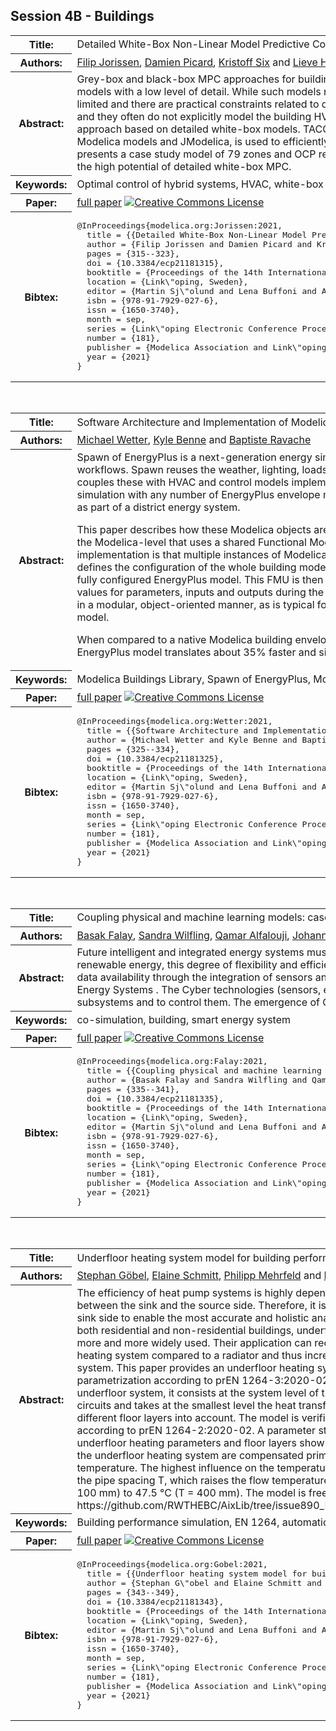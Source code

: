 ## Session 4B - Buildings
<table><tr><th>Title:</th>
<td>Detailed White-Box Non-Linear Model Predictive Control for Scalable Building HVAC Control</td>
</tr>
<tr><th>Authors:</th>
<td>
<a href="/proceedings/authors/FilipJorissen">Filip Jorissen</a>, <a href="/proceedings/authors/DamienPicard">Damien Picard</a>, <a href="/proceedings/authors/KristoffSix">Kristoff Six</a> and <a href="/proceedings/authors/LieveHelsen">Lieve Helsen</a></td>
</tr>
<tr><th>Abstract:</th>
<td>Grey-box and black-box MPC approaches for building HVAC applications often use lumped, low-order models with a low level of detail. While such models require smaller computation times, their accuracy is limited and there are practical constraints related to data collection, how to deal with multi-zone buildings and they often do not explicitly model the building HVAC equipment. In this paper we present an alternative approach based on detailed white-box models. TACO, a custom toolchain that builds upon physics-based Modelica models and JModelica, is used to efficiently solve the resulting optimisation problems. This paper presents a case study model of 79 zones and OCP results for this case study are discussed, demonstrating the high potential of detailed white-box MPC.</td></tr>
<tr><th>Keywords:</th>
<td>Optimal control of hybrid systems, HVAC, white-box modelling, building automation, TACO, JModelica, MPC</td></tr>
<tr><th>Paper:</th>
<td><a href="https://doi.org/10.3384/ecp21181315">full paper</a> <a rel="license" href="http://creativecommons.org/licenses/by/4.0/"><img alt="Creative Commons License" style="border-width:0" src="https://i.creativecommons.org/l/by/4.0/80x15.png" /></a></td>
</tr>
<tr><th>Bibtex:</th>
<td><pre>
@InProceedings{modelica.org:Jorissen:2021,
  title = {{Detailed White-Box Non-Linear Model Predictive Control for Scalable Building HVAC Control}},
  author = {Filip Jorissen and Damien Picard and Kristoff Six and Lieve Helsen},
  pages = {315--323},
  doi = {10.3384/ecp21181315},
  booktitle = {Proceedings of the 14th International Modelica Conference},
  location = {Link\&quot;oping, Sweden},
  editor = {Martin Sj\&quot;olund and Lena Buffoni and Adrian Pop and Lennart Ochel},
  isbn = {978-91-7929-027-6},
  issn = {1650-3740},
  month = sep,
  series = {Link\&quot;oping Electronic Conference Proceedings},
  number = {181},
  publisher = {Modelica Association and Link\&quot;oping University Electronic Press},
  year = {2021}
}
</pre></td></tr>
</table><br>
<table><tr><th>Title:</th>
<td>Software Architecture and Implementation of Modelica Buildings Library Coupling for Spawn of EnergyPlus</td>
</tr>
<tr><th>Authors:</th>
<td>
<a href="/proceedings/authors/MichaelWetter">Michael Wetter</a>, <a href="/proceedings/authors/KyleBenne">Kyle Benne</a> and <a href="/proceedings/authors/BaptisteRavache">Baptiste Ravache</a></td>
</tr>
<tr><th>Abstract:</th>
<td>Spawn of EnergyPlus is a next-generation energy simulation engine that targets control design and implementation workflows. Spawn reuses the weather, lighting, loads, and envelope modules from EnergyPlus implemented in C++. It couples these with HVAC and control models implemented in Modelica. Spawn has been designed to perform coupled simulation with any number of EnergyPlus envelope models, supporting simulation of a single building or multiple buildings as part of a district energy system.<br>

This paper describes how these Modelica objects are implemented and synchronized to allow the modular specification at the Modelica-level that uses a shared Functional Mockup Unit (FMU) for envelope simulation. A key feature of our implementation is that multiple instances of Modelica models call C functions, which jointly build a data structure that defines the configuration of the whole building model. This data structure is then used to generate a FMU that 
contains a fully configured EnergyPlus model. This FMU is then accessed by all these Modelica models to exchange with EnergyPlus values for parameters, inputs and outputs during the simulation. This setup allows the Modelica models to be instantiated in a modular, object-oriented manner, as is typical for Modelica, yet they jointly construct and use a shared building model.<br>

When compared to a native Modelica building envelope simulation of comparable level of detail, the coupled Modelica-EnergyPlus model translates about 35% faster and simulates about 50% faster.</td></tr>
<tr><th>Keywords:</th>
<td>Modelica Buildings Library, Spawn of EnergyPlus, Modelica External Object</td></tr>
<tr><th>Paper:</th>
<td><a href="https://doi.org/10.3384/ecp21181325">full paper</a> <a rel="license" href="http://creativecommons.org/licenses/by/4.0/"><img alt="Creative Commons License" style="border-width:0" src="https://i.creativecommons.org/l/by/4.0/80x15.png" /></a></td>
</tr>
<tr><th>Bibtex:</th>
<td><pre>
@InProceedings{modelica.org:Wetter:2021,
  title = {{Software Architecture and Implementation of Modelica Buildings Library Coupling for Spawn of EnergyPlus}},
  author = {Michael Wetter and Kyle Benne and Baptiste Ravache},
  pages = {325--334},
  doi = {10.3384/ecp21181325},
  booktitle = {Proceedings of the 14th International Modelica Conference},
  location = {Link\&quot;oping, Sweden},
  editor = {Martin Sj\&quot;olund and Lena Buffoni and Adrian Pop and Lennart Ochel},
  isbn = {978-91-7929-027-6},
  issn = {1650-3740},
  month = sep,
  series = {Link\&quot;oping Electronic Conference Proceedings},
  number = {181},
  publisher = {Modelica Association and Link\&quot;oping University Electronic Press},
  year = {2021}
}
</pre></td></tr>
</table><br>
<table><tr><th>Title:</th>
<td>Coupling physical and machine learning models: case study of a single-family house</td>
</tr>
<tr><th>Authors:</th>
<td>
<a href="/proceedings/authors/BasakFalay">Basak Falay</a>, <a href="/proceedings/authors/SandraWilfling">Sandra Wilfling</a>, <a href="/proceedings/authors/QamarAlfalouji">Qamar Alfalouji</a>, <a href="/proceedings/authors/JohannesExenberger">Johannes Exenberger</a>, <a href="/proceedings/authors/ThomasSchranz">Thomas Schranz</a>, <a href="/proceedings/authors/ChristianMoldrupLegaard">Christian Møldrup Legaard</a>, <a href="/proceedings/authors/IngoLeusbrock">Ingo Leusbrock</a> and <a href="/proceedings/authors/GeraldSchweiger">Gerald Schweiger</a></td>
</tr>
<tr><th>Abstract:</th>
<td>Future intelligent and integrated energy systems must have a high degree of flexibility and efficiency to ensure reliable and sustainable operation. 
Along with the rapid expansion of renewable energy, this degree of flexibility and efficiency can be achieved by overcoming the clear separation between different sectors and by increasing connectivity and the associated data availability through the integration of sensors and edge/fog computing \cite{vatanparvar2018}. 
All of these developments drive the transition from towards so-called Cyber-Physical Energy Systems . 
The Cyber technologies (sensors, edge/fog computing, IoT networks, etc.) are able to monitor the physical systems, to enable communication between different subsystems and to control them.
The emergence of Cyber-Physical Systems poses new challenges for traditional modelling and simulation approaches.</td></tr>
<tr><th>Keywords:</th>
<td>co-simulation, building, smart energy system</td></tr>
<tr><th>Paper:</th>
<td><a href="https://doi.org/10.3384/ecp21181335">full paper</a> <a rel="license" href="http://creativecommons.org/licenses/by/4.0/"><img alt="Creative Commons License" style="border-width:0" src="https://i.creativecommons.org/l/by/4.0/80x15.png" /></a></td>
</tr>
<tr><th>Bibtex:</th>
<td><pre>
@InProceedings{modelica.org:Falay:2021,
  title = {{Coupling physical and machine learning models: case study of a single-family house}},
  author = {Basak Falay and Sandra Wilfling and Qamar Alfalouji and Johannes Exenberger and Thomas Schranz and Christian M{\o}ldrup Legaard and Ingo Leusbrock and Gerald Schweiger},
  pages = {335--341},
  doi = {10.3384/ecp21181335},
  booktitle = {Proceedings of the 14th International Modelica Conference},
  location = {Link\&quot;oping, Sweden},
  editor = {Martin Sj\&quot;olund and Lena Buffoni and Adrian Pop and Lennart Ochel},
  isbn = {978-91-7929-027-6},
  issn = {1650-3740},
  month = sep,
  series = {Link\&quot;oping Electronic Conference Proceedings},
  number = {181},
  publisher = {Modelica Association and Link\&quot;oping University Electronic Press},
  year = {2021}
}
</pre></td></tr>
</table><br>
<table><tr><th>Title:</th>
<td>Underfloor heating system model for building performance simulations</td>
</tr>
<tr><th>Authors:</th>
<td>
<a href="/proceedings/authors/StephanGobel">Stephan Göbel</a>, <a href="/proceedings/authors/ElaineSchmitt">Elaine Schmitt</a>, <a href="/proceedings/authors/PhilippMehrfeld">Philipp Mehrfeld</a> and <a href="/proceedings/authors/DirkMuller">Dirk Müller</a></td>
</tr>
<tr><th>Abstract:</th>
<td>The efficiency of heat pump systems is highly dependent on the temperature gap between the sink and the source side. Therefore, it is necessary to accurately model the sink side to enable the most accurate and holistic analysis of building energy systems.
In both residential and non-residential buildings, underfloor heating systems are becoming more and more widely used. Their application can reduce the flow temperature of the heating system compared to a radiator and thus increase the efficiency of a heat pump system.
This paper provides an underfloor heating system model including automatic parametrization according to prEN 1264-3:2020-02. Since the model represents a whole underfloor system, it consists at the system level of the distributor and several heating circuits and takes at the smallest level the heat transfer from a pipe element through different floor layers into account.
The model is verified for the system requirements according to prEN 1264-2:2020-02. A parameter study with a variety of different underfloor heating parameters and floor layers shows that reductions of heat transfer in the underfloor heating system are compensated primarily by increasing the supply temperature. The highest influence on the temperature level of the system is exerted by the pipe spacing T, which raises the flow temperature by up to 10.9 K, from 36.6 °C (T = 100 mm) to 47.5 °C (T = 400 mm).
The model is freely available on GitHub:
https://github.com/RWTHEBC/AixLib/tree/issue890_HOMProject_FloorHeating</td></tr>
<tr><th>Keywords:</th>
<td>Building performance simulation, EN 1264, automatic parametrization</td></tr>
<tr><th>Paper:</th>
<td><a href="https://doi.org/10.3384/ecp21181343">full paper</a> <a rel="license" href="http://creativecommons.org/licenses/by/4.0/"><img alt="Creative Commons License" style="border-width:0" src="https://i.creativecommons.org/l/by/4.0/80x15.png" /></a></td>
</tr>
<tr><th>Bibtex:</th>
<td><pre>
@InProceedings{modelica.org:Gobel:2021,
  title = {{Underfloor heating system model for building performance simulations}},
  author = {Stephan G\&quot;obel and Elaine Schmitt and Philipp Mehrfeld and Dirk M\&quot;uller},
  pages = {343--349},
  doi = {10.3384/ecp21181343},
  booktitle = {Proceedings of the 14th International Modelica Conference},
  location = {Link\&quot;oping, Sweden},
  editor = {Martin Sj\&quot;olund and Lena Buffoni and Adrian Pop and Lennart Ochel},
  isbn = {978-91-7929-027-6},
  issn = {1650-3740},
  month = sep,
  series = {Link\&quot;oping Electronic Conference Proceedings},
  number = {181},
  publisher = {Modelica Association and Link\&quot;oping University Electronic Press},
  year = {2021}
}
</pre></td></tr>
</table><br>
